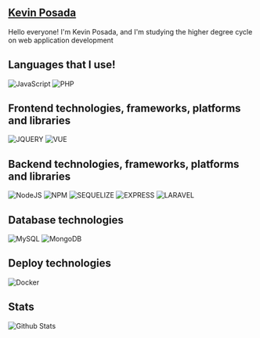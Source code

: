 ## <a href="https://kevinposada.es">Kevin Posada</a>

Hello everyone! I'm Kevin Posada, and I'm studying the higher degree cycle on web application development 

## Languages that I use!
![JavaScript](https://img.shields.io/badge/javascript-%23323330.svg?style=for-the-badge&logo=javascript&logoColor=%23F7DF1E)
![PHP](https://img.shields.io/badge/php-777BB4.svg?style=for-the-badge&logo=php&logoColor=white)
<!-- ![TypeScript](https://img.shields.io/badge/typescript-%23007ACC.svg?style=for-the-badge&logo=typescript&logoColor=white)
![Python](https://img.shields.io/badge/python-3776AB.svg?style=for-the-badge&logo=python&logoColor=white) -->

## Frontend technologies, frameworks, platforms and libraries
![JQUERY](https://img.shields.io/badge/jQuery-0769AD.svg?style=for-the-badge&logo=jQuery&logoColor=white)
![VUE](https://img.shields.io/badge/vue-4FC08D.svg?style=for-the-badge&logo=Vue.Js&logoColor=white)
<!-- ![ANGULAR](https://img.shields.io/badge/angular-%23DD0031.svg?style=for-the-badge&logo=angular&logoColor=white) -->
<!-- ![REACT](https://img.shields.io/badge/react-61DAFB.svg?style=for-the-badge&logo=React&logoColor=white) -->

## Backend technologies, frameworks, platforms and libraries
![NodeJS](https://img.shields.io/badge/node.js-6DA55F?style=for-the-badge&logo=node.js&logoColor=white)
![NPM](https://img.shields.io/badge/NPM-%23000000.svg?style=for-the-badge&logo=npm&logoColor=white)
![SEQUELIZE](https://img.shields.io/badge/sequelize-52B0E7.svg?style=for-the-badge&logo=sequelize&logoColor=white)
![EXPRESS](https://img.shields.io/badge/express-%23323330.svg?style=for-the-badge&logo=express&logoColor=white)
![LARAVEL](https://img.shields.io/badge/laravel-FF2D20.svg?style=for-the-badge&logo=laravel&logoColor=white)
<!-- ![GRAPHQL](https://img.shields.io/badge/graphql-E10098.svg?style=for-the-badge&logo=graphql&logoColor=white)<br/> -->
<!-- ![GOLANG](https://img.shields.io/badge/go-00ADD8.svg?style=for-the-badge&logo=go&logoColor=white) -->
<!-- ![DJANGO](https://img.shields.io/badge/django-092E20.svg?style=for-the-badge&logo=django&logoColor=white) -->

## Database technologies
![MySQL](https://img.shields.io/badge/mysql-4479A1.svg?style=for-the-badge&logo=mysql&logoColor=white)
![MongoDB](https://img.shields.io/badge/mongodb-47A248.svg?style=for-the-badge&logo=mongodb&logoColor=white)

## Deploy technologies
![Docker](https://img.shields.io/badge/docker-%230db7ed.svg?style=for-the-badge&logo=docker&logoColor=white)

## Stats 
![Github Stats](https://github-readme-stats.vercel.app/api/?username=kevposesp&count_private=true&&showicons=true)
